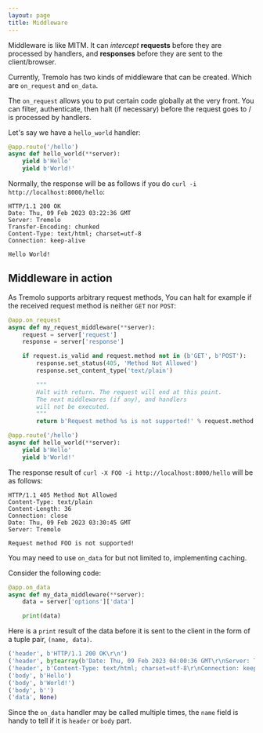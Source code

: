 ```yaml
---
layout: page
title: Middleware
---
```


Middleware is like MITM. It can *intercept* **requests** before they are processed by handlers, and **responses** before they are sent to the client/browser.

Currently, Tremolo has two kinds of middleware that can be created. Which are `on_request` and `on_data`.

The `on_request` allows you to put certain code globally at the very front.
You can filter, authenticate, then halt (if necessary) before the request goes to / is processed by handlers.

Let's say we have a `hello_world` handler:

```python
@app.route('/hello')
async def hello_world(**server):
    yield b'Hello'
    yield b'World!'
```

Normally, the response will be as follows if you do `curl -i http://localhost:8000/hello`:

```
HTTP/1.1 200 OK
Date: Thu, 09 Feb 2023 03:22:36 GMT
Server: Tremolo
Transfer-Encoding: chunked
Content-Type: text/html; charset=utf-8
Connection: keep-alive

Hello World!
```

## Middleware in action
As Tremolo supports arbitrary request methods, You can halt for example if the received request method is neither `GET` nor `POST`:
```python
@app.on_request
async def my_request_middleware(**server):
    request = server['request']
    response = server['response']

    if request.is_valid and request.method not in (b'GET', b'POST'):
        response.set_status(405, 'Method Not Allowed')
        response.set_content_type('text/plain')

        """
        Halt with return. The request will end at this point.
        The next middlewares (if any), and handlers
        will not be executed.
        """
        return b'Request method %s is not supported!' % request.method

@app.route('/hello')
async def hello_world(**server):
    yield b'Hello'
    yield b'World!'
```

The response result of `curl -X FOO -i http://localhost:8000/hello` will be as follows:

```
HTTP/1.1 405 Method Not Allowed
Content-Type: text/plain
Content-Length: 36
Connection: close
Date: Thu, 09 Feb 2023 03:30:45 GMT
Server: Tremolo

Request method FOO is not supported!
```

You may need to use `on_data` for but not limited to, implementing caching.

Consider the following code:

```python
@app.on_data
async def my_data_middleware(**server):
    data = server['options']['data']

    print(data)
```

Here is a `print` result of the data before it is sent to the client in the form of a tuple pair, `(name, data)`.

```python
('header', b'HTTP/1.1 200 OK\r\n')
('header', bytearray(b'Date: Thu, 09 Feb 2023 04:00:36 GMT\r\nServer: Tremolo\r\nTransfer-Encoding: chunked\r\n'))
('header', b'Content-Type: text/html; charset=utf-8\r\nConnection: keep-alive\r\n\r\n')
('body', b'Hello')
('body', b'World!')
('body', b'')
('data', None)
```

Since the `on_data` handler may be called multiple times, the `name` field is handy to tell if it is `header` or `body` part.
